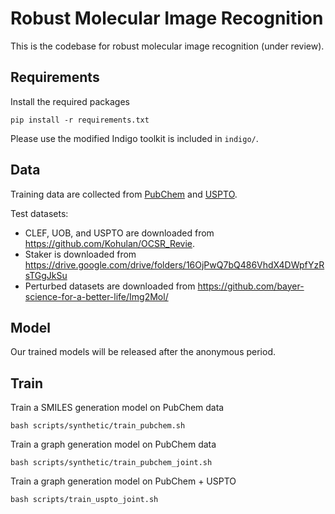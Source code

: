 # Robust Molecular Image Recognition
This is the codebase for robust molecular image recognition (under review).

## Requirements
Install the required packages
```
pip install -r requirements.txt
```

Please use the modified Indigo toolkit is included in ``indigo/``.

## Data
Training data are collected from [PubChem](https://ftp.ncbi.nlm.nih.gov/pubchem/Compound/) and 
[USPTO](https://bulkdata.uspto.gov/).

Test datasets:
- CLEF, UOB, and USPTO are downloaded from https://github.com/Kohulan/OCSR_Revie.
- Staker is downloaded from https://drive.google.com/drive/folders/16OjPwQ7bQ486VhdX4DWpfYzRsTGgJkSu 
- Perturbed datasets are downloaded from https://github.com/bayer-science-for-a-better-life/Img2Mol/

## Model
Our trained models will be released after the anonymous period.

## Train
Train a SMILES generation model on PubChem data
```
bash scripts/synthetic/train_pubchem.sh
```

Train a graph generation model on PubChem data
```
bash scripts/synthetic/train_pubchem_joint.sh
```

Train a graph generation model on PubChem + USPTO
```
bash scripts/train_uspto_joint.sh
```
